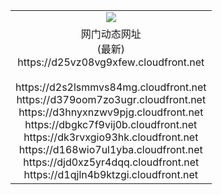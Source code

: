 ﻿<table>
  <tr></tr>
  <tr><td colspan=2 align=center><img src="https://d25vz08vg9xfew.cloudfront.net/Up/oGate.jpg" /></td></tr>
  <tr><td colspan=2 align=center>网门动态网址<br/>(最新)
<br>https://d25vz08vg9xfew.cloudfront.net
<br/>
<br>https://d2s2lsmmvs84mg.cloudfront.net
<br>https://d379oom7zo3ugr.cloudfront.net
<br>https://d3hnyxnzwv9pjg.cloudfront.net
<br>https://dbgkc7f9vij0b.cloudfront.net
<br>https://dk3rvxgio93hk.cloudfront.net
<br>https://d168wio7ul1yba.cloudfront.net
<br>https://djd0xz5yr4dqq.cloudfront.net
<br>https://d1qjln4b9ktzgi.cloudfront.net
    </td>
  </tr>
</table>
